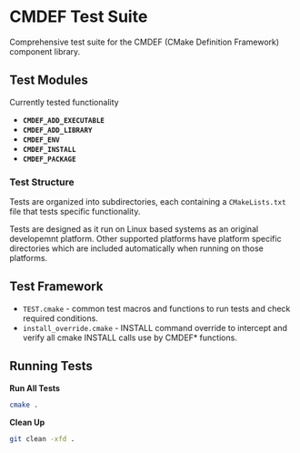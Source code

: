 # CMDEF Test Suite

Comprehensive test suite for the CMDEF (CMake Definition Framework) component library.

## Test Modules

Currently tested functionality

- **`CMDEF_ADD_EXECUTABLE`**
- **`CMDEF_ADD_LIBRARY`**
- **`CMDEF_ENV`**
- **`CMDEF_INSTALL`**
- **`CMDEF_PACKAGE`**

### Test Structure

Tests are organized into subdirectories, each containing a `CMakeLists.txt` file that tests specific functionality.

Tests are designed as it run on Linux based systems as an original developemnt platform. Other supported platforms have platform specific directories which are included automatically when running on those platforms.

## Test Framework

- `TEST.cmake` - common test macros and functions to run tests and check required conditions.
- `install_override.cmake` - INSTALL command override to intercept and verify all cmake INSTALL calls use by CMDEF* functions.


## Running Tests

**Run All Tests**

```bash
cmake .
```

**Clean Up**

```bash
git clean -xfd .
```
